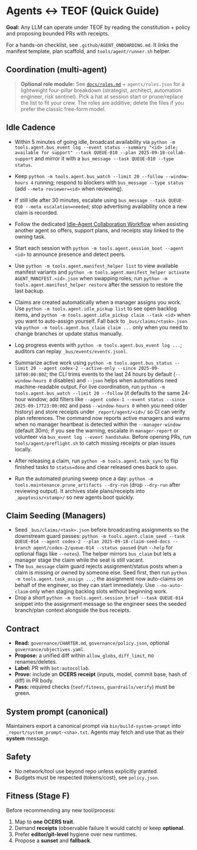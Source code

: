 # Agents ↔ TEOF (Quick Guide)

**Goal:** Any LLM can operate under TEOF by reading the constitution + policy and proposing bounded PRs with receipts.

For a hands-on checklist, see `.github/AGENT_ONBOARDING.md`. It links the manifest template, plan scaffold, and `tools/agent/runner.sh` helper.

## Coordination (multi-agent)
> **Optional role module:** See [`docs/roles.md`](docs/roles.md) + `agents/roles.json` for a lightweight four-pillar breakdown (strategist, architect, automation engineer, risk sentinel). Pick a hat at session start or prune/replace the list to fit your crew. The roles are additive; delete the files if you prefer the classic free-form model.

## Idle Cadence
- Within 5 minutes of going idle, broadcast availability via `python -m tools.agent.bus_event log --event status --summary "<id> idle; available for support" --task QUEUE-010 --plan 2025-09-18-collab-support` and mirror it with a `bus_message --task QUEUE-010 --type status`.
- Keep `python -m tools.agent.bus_watch --limit 20 --follow --window-hours 4` running; respond to blockers with `bus_message --type status` (add `--meta reviewer=<id>` when reviewing).
- If still idle after 30 minutes, escalate using `bus_message --task QUEUE-010 --meta escalation=needed`; stop advertising availability once a new claim is recorded.
- Follow the dedicated [Idle-Agent Collaboration Workflow](docs/collab-support.md) when assisting another agent so offers, support plans, and receipts stay linked to the owning task.

- Start each session with `python -m tools.agent.session_boot --agent <id>` to announce presence and detect peers.
- Use `python -m tools.agent.manifest_helper list` to view available manifest variants and `python -m tools.agent.manifest_helper activate AGENT_MANIFEST.<id>.json` when swapping roles; run `python -m tools.agent.manifest_helper restore` after the session to restore the last backup.
- Claims are created automatically when a manager assigns you work. Use `python -m tools.agent.idle_pickup list` to see open backlog items, and `python -m tools.agent.idle_pickup claim --task <id>` when you want to auto-assign yourself. Fall back to `_bus/claims/<task>.json` via `python -m tools.agent.bus_claim claim ...` only when you need to change branches or update status manually.
- Log progress events with `python -m tools.agent.bus_event log ...`; auditors can replay `_bus/events/events.jsonl`.
- Summarize active work using `python -m tools.agent.bus_status --limit 20 --agent codex-2 --active-only --since 2025-09-18T00:00:00Z`; the CLI trims events to the last 24 hours by default (`--window-hours 0` disables) and `--json` helps when automations need machine-readable output. For live coordination, run `python -m tools.agent.bus_watch --limit 20 --follow` (it defaults to the same 24-hour window; add filters like `--agent codex-1 --event status --since 2025-09-17T23:00:00Z` and pass `--window-hours 0` when you need older history) and store receipts under `_report/agent/<id>/` so CI can verify plan references. The command now reports active managers and warns when no manager heartbeat is detected within the `--manager-window` (default 30m); if you see the warning, escalate in `manager-report` or volunteer via `bus_event log --event handshake`. Before opening PRs, run `tools/agent/preflight.sh` to catch missing receipts or plan issues locally.
- After releasing a claim, run `python -m tools.agent.task_sync` to flip finished tasks to `status=done` and clear released ones back to `open`.
- Run the automated pruning sweep once a day: `python -m tools.maintenance.prune_artifacts --dry-run` (drop `--dry-run` after reviewing output). It archives stale plans/receipts into `_apoptosis/<stamp>/` so new agents boot quickly.

## Claim Seeding (Managers)
- Seed `_bus/claims/<task>.json` before broadcasting assignments so the downstream guard passes: `python -m tools.agent.claim_seed --task QUEUE-014 --agent codex-2 --plan 2025-09-18-claim-seed-docs --branch agent/codex-2/queue-014 --status paused` (run `--help` for optional flags like `--notes`). The helper mirrors `bus_claim` but lets a manager stage the claim while the seat is still vacant.
- The `bus_message` claim guard rejects assignment/status posts when a claim is missing or owned by someone else. Seed first, then run `python -m tools.agent.task_assign ...`; the assignment now auto-claims on behalf of the engineer, so they can start immediately. Use `--no-auto-claim` only when staging backlog slots without beginning work.
- Drop a short `python -m tools.agent.session_brief --task QUEUE-014` snippet into the assignment message so the engineer sees the seeded branch/plan context alongside the bus receipts.

## Contract
- **Read:** `governance/CHARTER.md`, `governance/policy.json`, optional `governance/objectives.yaml`.
- **Propose:** a unified diff within `allow_globs`, `diff_limit`, no renames/deletes.
- **Label:** PR with `bot:autocollab`.
- **Prove:** include an **OCERS receipt** (inputs, model, commit base, hash of diff) in PR body.
- **Pass:** required checks (`teof/fitness`, `guardrails/verify`) must be green.

## System prompt (canonical)
Maintainers export a canonical prompt via `bin/build-system-prompt` into `_report/system_prompt-<sha>.txt`.
Agents may fetch and use that as their **system** message.

## Safety
- No network/tool use beyond repo unless explicitly granted.
- Budgets must be respected (tokens/cost), see `policy.json`.

## Fitness (Stage F)
Before recommending any new tool/process:
1) Map to **one OCERS trait**.
2) Demand **receipts** (observable failure it would catch) or keep **optional**.
3) Prefer **editor/git-level** hygiene over new runtimes.
4) Propose a **sunset** and **fallback**.

